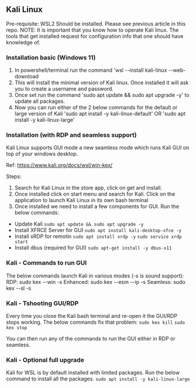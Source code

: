 ## Kali Linux
Pre-requisite: WSL2 Should be installed. Please see previous article in this repo.
NOTE: It is important that you know how to operate Kali linux. The tools that get installed request for configuration info that one should have knowledge of. 

### Installation basic (Windows 11)
1. In powershell/terminal run the command 'wsl --install kali-linux --web-download
2. This will install the minimal version of Kali linux. Once installed it will ask you to create a username and password.
3. Once set run the command 'sudo apt update && sudo apt upgrade -y' to update all packages.
4. Now you can run either of the 2 below commands for the default or large version of Kali
   'sudo apt install -y kali-linux-default' OR
   'sudo apt install -y kali-linux-large'

### Installation (with RDP and seamless support)
Kali Linux supports GUI mode a new seamless mode which runs Kali GUI on top of your windows desktop.

Ref: https://www.kali.org/docs/wsl/win-kex/

Steps:
1. Search for Kali Linux in the store app,  click on get and install.
1. Once installed click on start menu and search for Kali. Click on the application to launch Kali Linux in its own bash terminal
1. Once installed we need to install a few components for GUI. Run the below commands:
- Update Kali
`sudo apt update && sudo apt upgrade -y`
- Install XFRCE Server for GUI
`sudo apt install kali-desktop-xfce -y`
- Install xRDP for remotin
`sudo apt install xrdp -y`
`sudo service xrdp start`
- Install dbus (required for GUI)
`sudo apt-get install -y dbus-x11`

### Kali - Commands to run GUI
 The below commands launch Kali in various modes (-s is sound support):
RDP: sudo kex --win -s
Enhanced: sudo kex --esm --ip -s
Seamless: sudo kex --sl -s

### Kali - Tshooting GUI/RDP
Every time you close the Kali bash terminal and re-open it the GUI/RDP stops working. The below commands fix that problem:
`sudo kex kill`
`sudo kex stop`

You can then run any of the commands to run the GUI either in RDP or seamless.

### Kali - Optional full upgrade
Kali for WSL is by default installed with limited packages. Run the below command to install all the packages.
`sudo apt install -y kali-linux-large`
